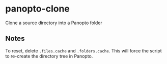 # panopto-clone

Clone a source directory into a Panopto folder

## Notes

To reset, delete `.files.cache` and `.folders.cache`. This will force the script to re-create the directory tree in Panopto.

